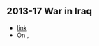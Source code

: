 ## 2013-17 War in Iraq
- [link](https://en.wikipedia.org/wiki/War_in_Iraq_(2013%E2%80%932017))
- On ,